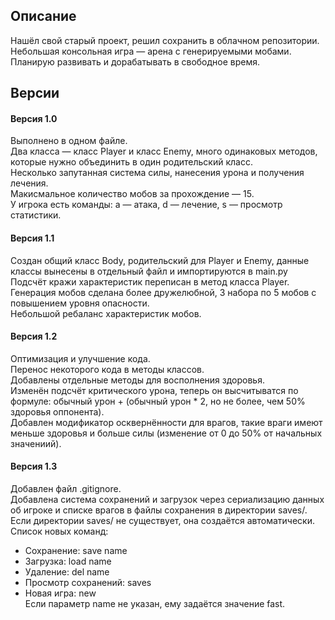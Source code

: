## Описание

Нашёл свой старый проект, решил сохранить в облачном репозитории.  
Небольшая консольная игра — арена с генерируемыми мобами.  
Планирую развивать и дорабатывать в свободное время.  

## Версии

#### Версия 1.0
Выполнено в одном файле.  
Два класса — класс Player и класс Enemy, много одинаковых методов, которые нужно объединить в один родительский класс.  
Несколько запутанная система силы, нанесения урона и получения лечения.  
Макисмальное количество мобов за прохождение — 15.  
У игрока есть команды: a — атака, d — лечение, s — просмотр статистики.  

#### Версия 1.1
Создан общий класс Body, родительский для Player и Enemy, данные классы вынесены в отдельный файл и импортируются в main.py  
Подсчёт кражи характеристик переписан в метод класса Player.  
Генерация мобов сделана более дружелюбной, 3 набора по 5 мобов с повышением уровня опасности.  
Небольшой ребаланс характеристик мобов.  

#### Версия 1.2
Оптимизация и улучшение кода.  
Перенос некоторого кода в методы классов.  
Добавлены отдельные методы для восполнения здоровья.  
Изменён подсчёт критического урона, теперь он высчитыватся по формуле: обычный урон + (обычный урон * 2, но не более, чем 50% здоровья оппонента).  
Добавлен модификатор осквернённости для врагов, такие враги имеют меньше здоровья и больше силы (изменение от 0 до 50% от начальных значениий).  

#### Версия 1.3
Добавлен файл .gitignore.  
Добавлена система сохранений и загрузок через сериализацию данных об игроке и списке врагов в файлы сохранения в директории saves/.  
Если директории saves/ не существует, она создаётся автоматически.
Список новых команд:  
+ Сохранение: save name  
+ Загрузка: load name  
+ Удаление: del name  
+ Просмотр сохранений: saves  
+ Новая игра: new  
Если параметр name не указан, ему задаётся значение fast.  
